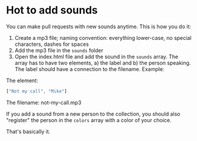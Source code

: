# Hot to add sounds

You can make pull requests with new sounds anytime. This is how you do it:

1. Create a mp3 file; naming convention: everything lower-case, no special characters, dashes for spaces
2. Add the mp3 file in the `sounds` folder
3. Open the index.html file and add the sound in the `sounds` array. The array has to have two elements, a) the label and b) the person speaking. The label should have a connection to the filename. Example:

The element:
```js
["Not my call", "Mike"]
```

The filename: not-my-call.mp3

If you add a sound from a new person to the collection, you should also "register" the person in the `colors` array with a color of your choice.

That's basically it.